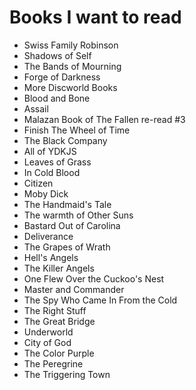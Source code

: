 # Books I want to read

- Swiss Family Robinson
- Shadows of Self  
- The Bands of Mourning  
- Forge of Darkness  
- More Discworld Books  
- Blood and Bone  
- Assail  
- Malazan Book of The Fallen re-read #3  
- Finish The Wheel of Time
- The Black Company
- All of YDKJS
- Leaves of Grass
- In Cold Blood
- Citizen
- Moby Dick
- The Handmaid's Tale
- The warmth of Other Suns
- Bastard Out of Carolina
- Deliverance
- The Grapes of Wrath
- Hell's Angels
- The Killer Angels
- One Flew Over the Cuckoo's Nest
- Master and Commander
- The Spy Who Came In From the Cold
- The Right Stuff
- The Great Bridge
- Underworld
- City of God
- The Color Purple
- The Peregrine
- The Triggering Town